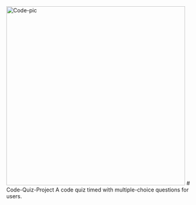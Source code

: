 <img width="468" alt="Code-pic" src="https://user-images.githubusercontent.com/113862182/197669227-29b274ad-3076-4750-92ba-dbfadd5bd8cb.png">
# Code-Quiz-Project
A code quiz timed with multiple-choice questions for users.
